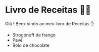 # Livro de Receitas :man_cook:

Olá ! Bem-vindo ao meu livro de Receitas :hand:

- Strogonoff de frango
- Pavê
- Bolo de chocolate

